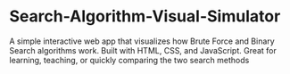 # Search-Algorithm-Visual-Simulator
A simple interactive web app that visualizes how Brute Force and Binary Search algorithms work. Built with HTML, CSS, and JavaScript. Great for learning, teaching, or quickly comparing the two search methods
